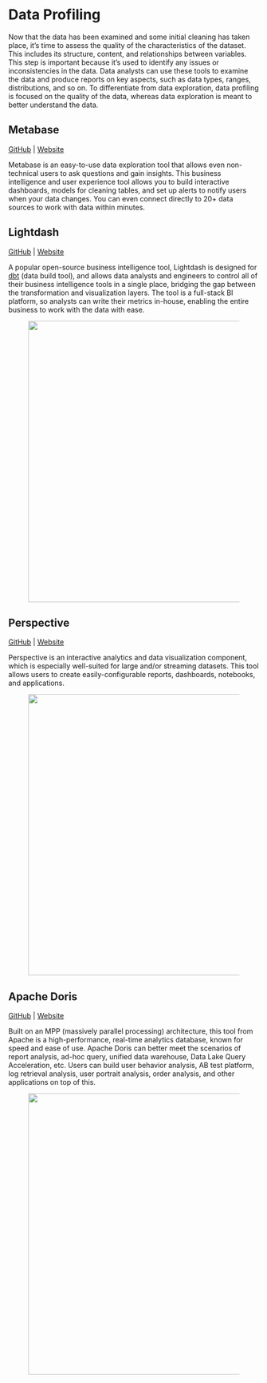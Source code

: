 # Data Profiling

Now that the data has been examined and some initial cleaning has taken place, it’s time to assess the quality of the characteristics of the dataset. This includes its structure, content, and relationships between variables. This step is important because it’s used to identify any issues or inconsistencies in the data. Data analysts can use these tools to examine the data and produce reports on key aspects, such as data types, ranges, distributions, and so on. To differentiate from data exploration, data profiling is focused on the quality of the data, whereas data exploration is meant to better understand the data.

## **Metabase**

[GitHub](https://github.com/metabase/metabase) | [Website](https://www.metabase.com/)

Metabase is an easy-to-use data exploration tool that allows even non-technical users to ask questions and gain insights. This business intelligence and user experience tool allows you to build interactive dashboards, models for cleaning tables, and set up alerts to notify users when your data changes. You can even connect directly to 20+ data sources to work with data within minutes.

## **Lightdash**

[GitHub](https://github.com/lightdash/lightdash) | [Website](https://www.lightdash.com/)

A popular open-source business intelligence tool, Lightdash is designed for [dbt](https://www.getdbt.com/) (data build tool), and allows data analysts and engineers to control all of their business intelligence tools in a single place, bridging the gap between the transformation and visualization layers. The tool is a full-stack BI platform, so analysts can write their metrics in-house, enabling the entire business to work with the data with ease.

<figure><img src="https://miro.medium.com/v2/resize:fit:1400/0*5weA6rNKaOn1QpnK.png" alt="" width="563"><figcaption></figcaption></figure>

## **Perspective**

[GitHub](https://github.com/finos/perspective) | [Website](https://perspective.finos.org/)

Perspective is an interactive analytics and data visualization component, which is especially well-suited for large and/or streaming datasets. This tool allows users to create easily-configurable reports, dashboards, notebooks, and applications.

<figure><img src="https://miro.medium.com/v2/resize:fit:1400/0*xTwKTpfnI3PioFFX.png" alt="" width="563"><figcaption></figcaption></figure>

## **Apache Doris**

[GitHub](https://github.com/apache/doris) | [Website](https://doris.apache.org/)

Built on an MPP (massively parallel processing) architecture, this tool from Apache is a high-performance, real-time analytics database, known for speed and ease of use. Apache Doris can better meet the scenarios of report analysis, ad-hoc query, unified data warehouse, Data Lake Query Acceleration, etc. Users can build user behavior analysis, AB test platform, log retrieval analysis, user portrait analysis, order analysis, and other applications on top of this.

<figure><img src="https://miro.medium.com/v2/resize:fit:1400/0*V-JSNztg2vmUvBcJ.png" alt="" width="563"><figcaption></figcaption></figure>
